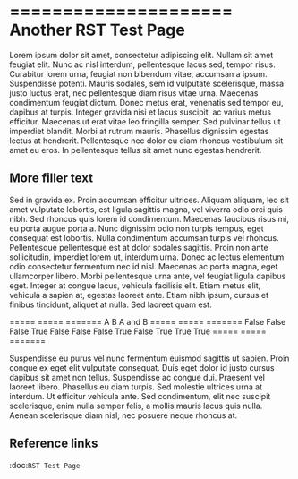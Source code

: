 =====================
Another RST Test Page
=====================

Lorem ipsum dolor sit amet, consectetur adipiscing elit. Nullam sit amet feugiat elit. Nunc ac nisl interdum, pellentesque lacus sed, tempor risus. Curabitur lorem urna, feugiat non bibendum vitae, accumsan a ipsum. Suspendisse potenti. Mauris sodales, sem id vulputate scelerisque, massa justo luctus erat, nec pellentesque diam risus vitae urna. Maecenas condimentum feugiat dictum. Donec metus erat, venenatis sed tempor eu, dapibus at turpis. Integer gravida nisi et lacus suscipit, ac varius metus efficitur. Maecenas ut erat vitae leo fringilla semper. Sed pulvinar tellus ut imperdiet blandit. Morbi at rutrum mauris. Phasellus dignissim egestas lectus at hendrerit. Pellentesque nec dolor eu diam rhoncus vestibulum sit amet eu eros. In pellentesque tellus sit amet nunc egestas hendrerit.

More filler text
----------------

Sed in gravida ex. Proin accumsan efficitur ultrices. Aliquam aliquam, leo sit amet vulputate lobortis, est ligula sagittis magna, vel viverra odio orci quis nibh. Sed rhoncus quis lorem id condimentum. Maecenas faucibus risus mi, eu porta augue porta a. Nunc dignissim odio non turpis tempus, eget consequat est lobortis. Nulla condimentum accumsan turpis vel rhoncus. Pellentesque pellentesque est at dolor sodales sagittis. Proin non ante sollicitudin, imperdiet lorem ut, interdum urna. Donec ac lectus elementum odio consectetur fermentum nec id nisl. Maecenas ac porta magna, eget ullamcorper libero. Morbi pellentesque urna ante, vel feugiat ligula dapibus eget. Integer at congue lacus, vehicula facilisis elit. Etiam metus elit, vehicula a sapien at, egestas laoreet ante. Etiam nibh ipsum, cursus et finibus tincidunt, aliquet at nulla. Sed laoreet quam est.

=====  =====  =======
A      B      A and B
=====  =====  =======
False  False  False
True   False  False
False  True   False
True   True   True
=====  =====  =======

Suspendisse eu purus vel nunc fermentum euismod sagittis ut sapien. Proin congue ex eget elit vulputate consequat. Duis eget dolor id justo cursus dapibus sit amet non tellus. Suspendisse ac congue dui. Praesent vel laoreet libero. Phasellus eu diam turpis. Sed molestie ultrices urna at interdum. Ut efficitur vehicula ante. Sed condimentum, elit nec suscipit scelerisque, enim nulla semper felis, a mollis mauris lacus quis nulla. Aenean scelerisque diam nisl, nec posuere neque rhoncus at.

Reference links
---------------

:doc:`RST Test Page`
